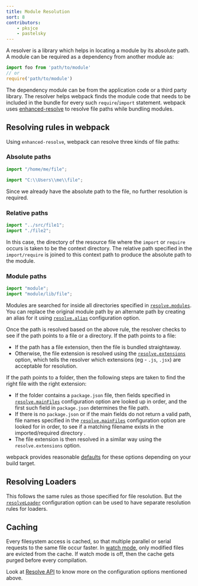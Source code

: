 ```yaml
---
title: Module Resolution
sort: 8
contributors:
    - pksjce
    - pastelsky
---
```


A resolver is a library which helps in locating a module by its absolute path.
A module can be required as a dependency from another module as:

```js
import foo from 'path/to/module'
// or
require('path/to/module')
```

The dependency module can be from the application code or a third party library. The resolver helps
webpack finds the module code that needs to be included in the bundle for every such `require`/`import` statement.
webpack uses [enhanced-resolve](https://github.com/webpack/enhanced-resolve) to resolve file paths while bundling modules.

## Resolving rules in webpack

Using `enhanced-resolve`, webpack can resolve three kinds of file paths:

### Absolute paths

```js
import "/home/me/file";

import "C:\\Users\\me\\file";
```

Since we already have the absolute path to the file, no further resolution is required.

### Relative paths

```js
import "../src/file1";
import "./file2";
```

In this case, the directory of the resource file where the `import` or `require` occurs is taken to be the context directory. The relative path specified in the `import/require` is joined to this context path to produce the absolute path to the module.

### Module paths

```js
import "module";
import "module/lib/file";
```

Modules are searched for inside all directories specified in [`resolve.modules`](/configuration/resolve/#resolve-modules).
You can replace the original module path by an alternate path by creating an alias for it using [`resolve.alias`](/configuration/resolve/#resolve-alias) configuration option.

Once the path is resolved based on the above rule, the resolver checks to see if the path points to a file or a directory. If the path points to a file:
* If the path has a file extension, then the file is bundled straightaway.
* Otherwise, the file extension is resolved using the [`resolve.extensions`](/configuration/resolve/#resolve-extensions) option, which tells the resolver which extensions (eg - `.js`, `.jsx`) are acceptable for resolution.

If the path points to a folder, then the following steps are taken to find the right file with the right extension:
* If the folder contains a `package.json` file, then fields specified in [`resolve.mainFiles`](/configuration/resolve/#resolve-mainfields) configuration option are looked up in order, and the first such field in `package.json` determines the file path. 
* If there is no `package.json` or if the main fields do not return a valid path, file names specified in the [`resolve.mainFiles`](/configuration/resolve/#resolve-mainfiles) configuration option are looked for in order, to see if a matching filename exists in the imported/required directory .
* The file extension is then resolved in a similar way using the `resolve.extensions` option.

webpack provides reasonable [defaults](/configuration/resolve) for these options depending on your build target.

## Resolving Loaders

This follows the same rules as those specified for file resolution. But the [`resolveLoader`](/configuration/resolve/#resolveloader) configuration option can be used to have separate resolution rules for loaders.

## Caching

Every filesystem access is cached, so that multiple parallel or serial requests to the same file occur faster. In [watch mode](/configuration/watch/#watch), only modified files are evicted from the cache. If watch mode is off, then the cache gets purged before every compilation.


Look at [Resolve API](/configuration/resolve) to know more on the configuration options mentioned above.
